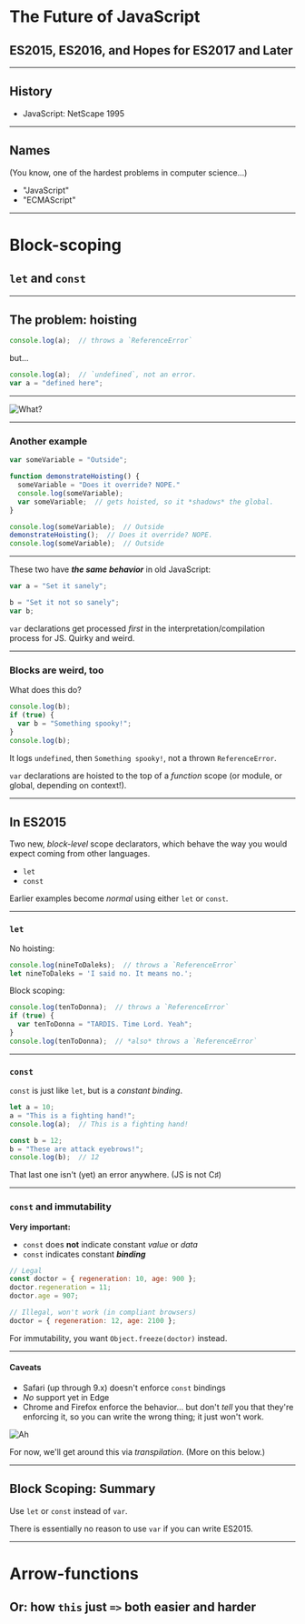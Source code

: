 # The Future of JavaScript
## ES2015, ES2016, and Hopes for ES2017 and Later

------

## History

- JavaScript: NetScape 1995

------

## Names

(You know, one of the hardest problems in computer science...)

- "JavaScript"
- "ECMAScript"

------

# Block-scoping
## `let` and `const`

------

## The problem: hoisting

```javascript
console.log(a);  // throws a `ReferenceError`
```

but...

```javascript
console.log(a);  // `undefined`, not an error.
var a = "defined here";
```

------

![What?](http://i2.kym-cdn.com/photos/images/original/000/874/569/852.gif)

------

### Another example

```javascript
var someVariable = "Outside";

function demonstrateHoisting() {
  someVariable = "Does it override? NOPE."
  console.log(someVariable);
  var someVariable;  // gets hoisted, so it *shadows* the global.
}

console.log(someVariable);  // Outside
demonstrateHoisting();  // Does it override? NOPE.
console.log(someVariable);  // Outside
```

------

These two have ***the same behavior*** in old JavaScript:

```javascript
var a = "Set it sanely";

b = "Set it not so sanely";
var b;
```

`var` declarations get processed *first* in the interpretation/compilation
process for JS. Quirky and weird.

------

### Blocks are weird, too

What does this do?

```javascript
console.log(b);
if (true) {
  var b = "Something spooky!";
}
console.log(b);
```

<!-- .element: class="fragment" data-fragment-index="1" -->
It logs `undefined`, then `Something spooky!`, not a thrown `ReferenceError`.

<!-- .element: class="fragment" data-fragment-index="2" -->
`var` declarations are hoisted to the top of a *function* scope (or module, or
global, depending on context!).

------

## In ES2015

Two new, *block-level* scope declarators, which behave the way you would expect
coming from other languages.

-   `let`
-   `const`

Earlier examples become *normal* using either `let` or `const`.

------

### `let`

No hoisting:

```javascript
console.log(nineToDaleks);  // throws a `ReferenceError`
let nineToDaleks = 'I said no. It means no.';
```

Block scoping:

```javascript
console.log(tenToDonna);  // throws a `ReferenceError`
if (true) {
  var tenToDonna = "TARDIS. Time Lord. Yeah";
}
console.log(tenToDonna);  // *also* throws a `ReferenceError`
```

------

### `const`

`const` is just like `let`, but is a *constant binding*.

```javascript
let a = 10;
a = "This is a fighting hand!";
console.log(a);  // This is a fighting hand!

const b = 12;
b = "These are attack eyebrows!";
console.log(b);  // 12
```

That last one isn't (yet) an error anywhere. (JS is not C♯)

------

### `const` and immutability

**Very important:**

-   `const` does **not** indicate constant *value* or *data*
-   `const` indicates constant ***binding***

```javascript
// Legal
const doctor = { regeneration: 10, age: 900 };
doctor.regeneration = 11;
doctor.age = 907;

// Illegal, won't work (in compliant browsers)
doctor = { regeneration: 12, age: 2100 };
```

<!-- .element: class="fragment" data-fragment-index="1" -->
For immutability, you want `Object.freeze(doctor)` instead.

------

#### Caveats

-   Safari (up through 9.x) doesn't enforce `const` bindings
-   *No* support yet in Edge
-   Chrome and Firefox enforce the behavior... but don't *tell* you that they're
    enforcing it, so you can write the wrong thing; it just won't work.

<!-- .element: class="fragment" data-fragment-index="1" -->
![Ah](http://i.imgur.com/tRHpLOT.gif)

<!-- .element: class="fragment" data-fragment-index="2" -->
For now, we'll get around this via *transpilation*. (More on this below.)

------

## Block Scoping: Summary

Use `let` or `const` instead of `var`.

There is essentially no reason to use `var` if you can write ES2015.

------

# Arrow-functions
## Or: how `this` just `=>` both easier and harder
